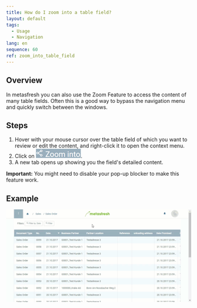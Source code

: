 ```yaml
---
title: How do I zoom into a table field?
layout: default
tags:
  - Usage
  - Navigation
lang: en
sequence: 60
ref: zoom_into_table_field
---
```


## Overview
In metasfresh you can also use the Zoom Feature to access the content of many table fields. Often this is a good way to bypass the navigation menu and quickly switch between the windows.

## Steps
1. Hover with your mouse cursor over the table field of which you want to review or edit the content, and right-click it to open the context menu.
1. Click on ![](assets/zoom_into_context.png).
1. A new tab opens up showing you the field's detailed content.

**Important:** You might need to disable your pop-up blocker to make this feature work.

## Example
![](assets/zoom_into_table_field.gif)
